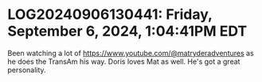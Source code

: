 # LOG20240906130441: Friday, September 6, 2024, 1:04:41PM EDT

Been watching a lot of https://www.youtube.com/@matryderadventures as he does the TransAm his way. Doris loves Mat as well. He's got a great personality.
